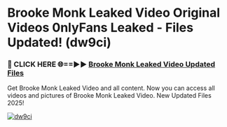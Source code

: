 # Brooke Monk Leaked Video Original Videos 0nlyFans Leaked - Files Updated! (dw9ci)

<h3>🔴 CLICK HERE 🌐==►► <a href="https://tinyurl.com/3hn5wdd3" rel="nofollow">Brooke Monk Leaked Video Updated Files</a></h3>

Get Brooke Monk Leaked Video and all content. Now you can access all videos and pictures of Brooke Monk Leaked Video. New Updated Files 2025!

[![dw9ci](https://i.imgur.com/4HnBqBT.gif)](https://tinyurl.com/3hn5wdd3)
